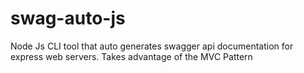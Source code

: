 # swag-auto-js
Node Js CLI tool that auto generates swagger api documentation for express web servers. Takes advantage of the MVC Pattern
